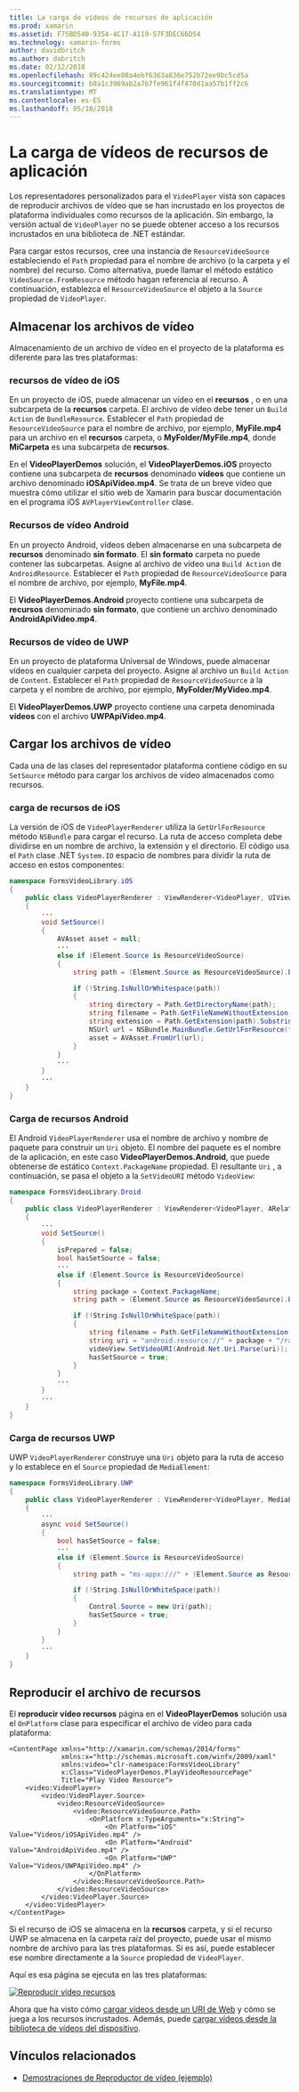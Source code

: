 ```yaml
---
title: La carga de vídeos de recursos de aplicación
ms.prod: xamarin
ms.assetid: F75BD540-9354-4C17-A119-57F3DEC66D54
ms.technology: xamarin-forms
author: davidbritch
ms.author: dabritch
ms.date: 02/12/2018
ms.openlocfilehash: 89c424ee80a4ebf6363a836e752b72ee9bc5cd5a
ms.sourcegitcommit: b0a1c3969ab2a7b7fe961f4f470d1aa57b1ff2c6
ms.translationtype: MT
ms.contentlocale: es-ES
ms.lasthandoff: 05/10/2018
---
```

# <a name="loading-application-resource-videos"></a>La carga de vídeos de recursos de aplicación

Los representadores personalizados para el `VideoPlayer` vista son capaces de reproducir archivos de vídeo que se han incrustado en los proyectos de plataforma individuales como recursos de la aplicación. Sin embargo, la versión actual de `VideoPlayer` no se puede obtener acceso a los recursos incrustados en una biblioteca de .NET estándar.

Para cargar estos recursos, cree una instancia de `ResourceVideoSource` estableciendo el `Path` propiedad para el nombre de archivo (o la carpeta y el nombre) del recurso. Como alternativa, puede llamar el método estático `VideoSource.FromResource` método hagan referencia al recurso. A continuación, establezca el `ResourceVideoSource` el objeto a la `Source` propiedad de `VideoPlayer`. 

## <a name="storing-the-video-files"></a>Almacenar los archivos de vídeo

Almacenamiento de un archivo de vídeo en el proyecto de la plataforma es diferente para las tres plataformas:

### <a name="ios-video-resources"></a>recursos de vídeo de iOS

En un proyecto de iOS, puede almacenar un vídeo en el **recursos** , o en una subcarpeta de la **recursos** carpeta. El archivo de vídeo debe tener un `Build Action` de `BundleResource`. Establecer el `Path` propiedad de `ResourceVideoSource` para el nombre de archivo, por ejemplo, **MyFile.mp4** para un archivo en el **recursos** carpeta, o **MyFolder/MyFile.mp4**, donde **MiCarpeta** es una subcarpeta de **recursos**.

En el **VideoPlayerDemos** solución, el **VideoPlayerDemos.iOS** proyecto contiene una subcarpeta de **recursos** denominado **vídeos** que contiene un archivo denominado **iOSApiVideo.mp4**. Se trata de un breve vídeo que muestra cómo utilizar el sitio web de Xamarin para buscar documentación en el programa iOS `AVPlayerViewController` clase.

### <a name="android-video-resources"></a>Recursos de vídeo Android

En un proyecto Android, vídeos deben almacenarse en una subcarpeta de **recursos** denominado **sin formato**. El **sin formato** carpeta no puede contener las subcarpetas. Asigne al archivo de vídeo una `Build Action` de `AndroidResource`. Establecer el `Path` propiedad de `ResourceVideoSource` para el nombre de archivo, por ejemplo, **MyFile.mp4**. 

El **VideoPlayerDemos.Android** proyecto contiene una subcarpeta de **recursos** denominado **sin formato**, que contiene un archivo denominado **AndroidApiVideo.mp4**. 

### <a name="uwp-video-resources"></a>Recursos de vídeo de UWP

En un proyecto de plataforma Universal de Windows, puede almacenar vídeos en cualquier carpeta del proyecto. Asigne al archivo un `Build Action` de `Content`. Establecer el `Path` propiedad de `ResourceVideoSource` a la carpeta y el nombre de archivo, por ejemplo, **MyFolder/MyVideo.mp4**. 

El **VideoPlayerDemos.UWP** proyecto contiene una carpeta denominada **vídeos** con el archivo **UWPApiVideo.mp4**.

## <a name="loading-the-video-files"></a>Cargar los archivos de vídeo

Cada una de las clases del representador plataforma contiene código en su `SetSource` método para cargar los archivos de vídeo almacenados como recursos.

### <a name="ios-resource-loading"></a>carga de recursos de iOS

La versión de iOS de `VideoPlayerRenderer` utiliza la `GetUrlForResource` método `NSBundle` para cargar el recurso. La ruta de acceso completa debe dividirse en un nombre de archivo, la extensión y el directorio. El código usa el `Path` clase .NET `System.IO` espacio de nombres para dividir la ruta de acceso en estos componentes:

```csharp
namespace FormsVideoLibrary.iOS
{
    public class VideoPlayerRenderer : ViewRenderer<VideoPlayer, UIView>
    {
        ···
        void SetSource()
        {
            AVAsset asset = null;
            ···
            else if (Element.Source is ResourceVideoSource)
            {
                string path = (Element.Source as ResourceVideoSource).Path;

                if (!String.IsNullOrWhitespace(path))
                {
                    string directory = Path.GetDirectoryName(path);
                    string filename = Path.GetFileNameWithoutExtension(path);
                    string extension = Path.GetExtension(path).Substring(1);
                    NSUrl url = NSBundle.MainBundle.GetUrlForResource(filename, extension, directory);
                    asset = AVAsset.FromUrl(url);
                }
            }
            ···
        }
        ···
    }
}
```

### <a name="android-resource-loading"></a>Carga de recursos Android

El Android `VideoPlayerRenderer` usa el nombre de archivo y nombre de paquete para construir un `Uri` objeto. El nombre del paquete es el nombre de la aplicación, en este caso **VideoPlayerDemos.Android**, que puede obtenerse de estático `Context.PackageName` propiedad. El resultante `Uri` , a continuación, se pasa el objeto a la `SetVideoURI` método `VideoView`:

```csharp
namespace FormsVideoLibrary.Droid
{
    public class VideoPlayerRenderer : ViewRenderer<VideoPlayer, ARelativeLayout>
    {
        ···    
        void SetSource()
        {
            isPrepared = false;
            bool hasSetSource = false;
            ···
            else if (Element.Source is ResourceVideoSource)
            {
                string package = Context.PackageName;
                string path = (Element.Source as ResourceVideoSource).Path;

                if (!String.IsNullOrWhiteSpace(path))
                {
                    string filename = Path.GetFileNameWithoutExtension(path).ToLowerInvariant();
                    string uri = "android.resource://" + package + "/raw/" + filename;
                    videoView.SetVideoURI(Android.Net.Uri.Parse(uri));
                    hasSetSource = true;
                }
            }
            ···
        }
        ···
    }
}
```

### <a name="uwp-resource-loading"></a>Carga de recursos UWP

UWP `VideoPlayerRenderer` construye una `Uri` objeto para la ruta de acceso y lo establece en el `Source` propiedad de `MediaElement`:

```csharp
namespace FormsVideoLibrary.UWP
{
    public class VideoPlayerRenderer : ViewRenderer<VideoPlayer, MediaElement>
    {
        ···
        async void SetSource()
        {
            bool hasSetSource = false;
            ···
            else if (Element.Source is ResourceVideoSource)
            {
                string path = "ms-appx:///" + (Element.Source as ResourceVideoSource).Path;

                if (!String.IsNullOrWhiteSpace(path))
                {
                    Control.Source = new Uri(path);
                    hasSetSource = true;
                }
            }
        }
        ···
    }
}
```

## <a name="playing-the-resource-file"></a>Reproducir el archivo de recursos

El **reproducir vídeo recursos** página en el **VideoPlayerDemos** solución usa el `OnPlatform` clase para especificar el archivo de vídeo para cada plataforma:

```xaml
<ContentPage xmlns="http://xamarin.com/schemas/2014/forms"
             xmlns:x="http://schemas.microsoft.com/winfx/2009/xaml"
             xmlns:video="clr-namespace:FormsVideoLibrary"
             x:Class="VideoPlayerDemos.PlayVideoResourcePage"
             Title="Play Video Resource">
    <video:VideoPlayer>
        <video:VideoPlayer.Source>
            <video:ResourceVideoSource>
                <video:ResourceVideoSource.Path>
                    <OnPlatform x:TypeArguments="x:String">
                        <On Platform="iOS" Value="Videos/iOSApiVideo.mp4" />
                        <On Platform="Android" Value="AndroidApiVideo.mp4" />
                        <On Platform="UWP" Value="Videos/UWPApiVideo.mp4" />
                    </OnPlatform>
                </video:ResourceVideoSource.Path>
            </video:ResourceVideoSource>
        </video:VideoPlayer.Source>
    </video:VideoPlayer>
</ContentPage>
```

Si el recurso de iOS se almacena en la **recursos** carpeta, y si el recurso UWP se almacena en la carpeta raíz del proyecto, puede usar el mismo nombre de archivo para las tres plataformas. Si es así, puede establecer ese nombre directamente a la `Source` propiedad de `VideoPlayer`. 

Aquí es esa página se ejecuta en las tres plataformas:

[![Reproducir vídeo recursos](loading-resources-images/playvideoresource-small.png "reproducir vídeo recursos")](loading-resources-images/playvideoresource-large.png#lightbox "reproducir vídeo recursos")

Ahora que ha visto cómo [cargar vídeos desde un URI de Web](web-videos.md) y cómo se juega a los recursos incrustados. Además, puede [cargar vídeos desde la biblioteca de vídeos del dispositivo](accessing-library.md).


## <a name="related-links"></a>Vínculos relacionados

- [Demostraciones de Reproductor de vídeo (ejemplo)](https://developer.xamarin.com/samples/xamarin-forms/customrenderers/VideoPlayerDemos/)
